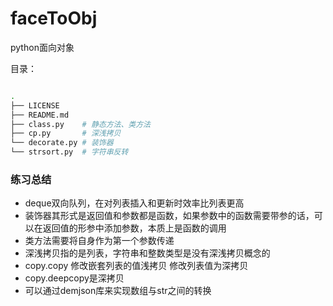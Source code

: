 # faceToObj
python面向对象

目录：
```bash

.
├── LICENSE
├── README.md
├── class.py    # 静态方法、类方法
├── cp.py  		# 深浅拷贝
└── decorate.py # 装饰器 
└── strsort.py  # 字符串反转  

```

### 练习总结
- deque双向队列，在对列表插入和更新时效率比列表更高
- 装饰器其形式是返回值和参数都是函数，如果参数中的函数需要带参的话，可以在返回值的形参中添加参数，本质上是函数的调用
- 类方法需要将自身作为第一个参数传递
- 深浅拷贝指的是列表，字符串和整数类型是没有深浅拷贝概念的
- copy.copy 修改嵌套列表的值浅拷贝 修改列表值为深拷贝
- copy.deepcopy是深拷贝
- 可以通过demjson库来实现数组与str之间的转换


